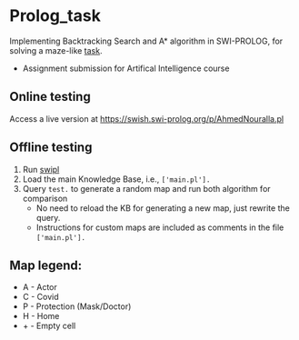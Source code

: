 # Prolog_task
Implementing Backtracking Search and A* algorithm in SWI-PROLOG, for solving a maze-like [task](./Task.pdf).  
- Assignment submission for Artifical Intelligence course  

## Online testing
Access a live version at https://swish.swi-prolog.org/p/AhmedNouralla.pl
## Offline testing
1. Run [swipl](https://www.swi-prolog.org/download/stable)
2. Load the main Knowledge Base, i.e., `['main.pl'].` 
3. Query `test.` to generate a random map and run both algorithm for comparison  
    - No need to reload the KB for generating a new map, just rewrite the query.  
    - Instructions for custom maps are included as comments in the file `['main.pl'].`  
## Map legend:
- A - Actor  
- C - Covid  
- P - Protection (Mask/Doctor)  
- H - Home  
- \+ - Empty cell
